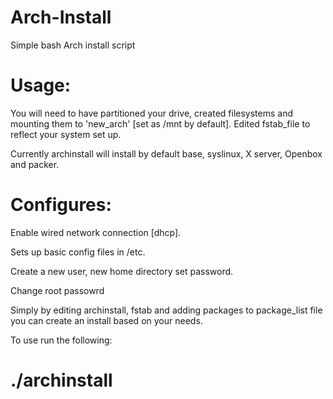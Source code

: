 Arch-Install
============

Simple bash Arch install script

Usage:
======

You will need to have partitioned your drive, created filesystems and mounting them to 'new_arch' [set as /mnt by default]. Edited fstab_file to reflect your 
system set up. 

Currently archinstall will install by default base, syslinux, X server, Openbox and packer.

Configures:
===========

Enable wired network connection [dhcp].

Sets up basic config files in /etc.

Create a new user, new home directory set password.

Change root passowrd

Simply by editing archinstall, fstab and adding packages to package_list file you can create an install based on your needs.

To use run the following:

  # ./archinstall
